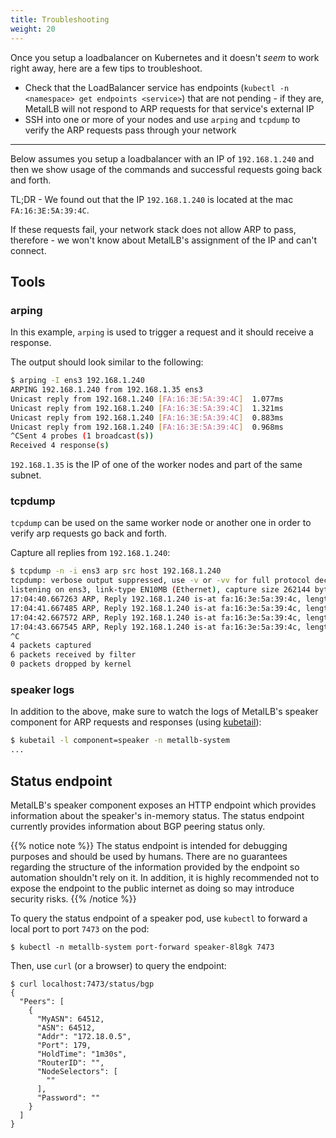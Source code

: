 ```yaml
---
title: Troubleshooting
weight: 20
---
```


Once you setup a loadbalancer on Kubernetes and it doesn't _seem_ to work right away, here are a few tips to troubleshoot.

- Check that the LoadBalancer service has endpoints (`kubectl -n <namespace> get endpoints <service>`) that are not pending - if they are, MetalLB will not respond to ARP requests for that service's external IP
- SSH into one or more of your nodes and use `arping` and `tcpdump` to verify the ARP requests pass through your network

---

Below assumes you setup a loadbalancer with an IP of `192.168.1.240` and then we show usage of the commands and successful
requests going back and forth.

TL;DR - We found out that the IP `192.168.1.240` is located at the mac `FA:16:3E:5A:39:4C`.

If these requests fail, your network stack does not allow ARP to pass, therefore - we won't know about MetalLB's
assignment of the IP and can't connect.

## Tools

### arping

In this example, `arping` is used to trigger a request and it should receive a response.

The output should look similar to the following:

```bash
$ arping -I ens3 192.168.1.240
ARPING 192.168.1.240 from 192.168.1.35 ens3
Unicast reply from 192.168.1.240 [FA:16:3E:5A:39:4C]  1.077ms
Unicast reply from 192.168.1.240 [FA:16:3E:5A:39:4C]  1.321ms
Unicast reply from 192.168.1.240 [FA:16:3E:5A:39:4C]  0.883ms
Unicast reply from 192.168.1.240 [FA:16:3E:5A:39:4C]  0.968ms
^CSent 4 probes (1 broadcast(s))
Received 4 response(s)
```

`192.168.1.35` is the IP of one of the worker nodes and part of the same subnet.

### tcpdump

`tcpdump` can be used on the same worker node or another one in order to verify arp requests go back and forth.

Capture all replies from `192.168.1.240`:

```bash
$ tcpdump -n -i ens3 arp src host 192.168.1.240
tcpdump: verbose output suppressed, use -v or -vv for full protocol decode
listening on ens3, link-type EN10MB (Ethernet), capture size 262144 bytes
17:04:40.667263 ARP, Reply 192.168.1.240 is-at fa:16:3e:5a:39:4c, length 46
17:04:41.667485 ARP, Reply 192.168.1.240 is-at fa:16:3e:5a:39:4c, length 46
17:04:42.667572 ARP, Reply 192.168.1.240 is-at fa:16:3e:5a:39:4c, length 46
17:04:43.667545 ARP, Reply 192.168.1.240 is-at fa:16:3e:5a:39:4c, length 46
^C
4 packets captured
6 packets received by filter
0 packets dropped by kernel
```

### speaker logs

In addition to the above, make sure to watch the logs of MetalLB's speaker component for ARP requests and responses (using [kubetail](https://github.com/johanhaleby/kubetail)):

```bash
$ kubetail -l component=speaker -n metallb-system
...
```

## Status endpoint

MetalLB's speaker component exposes an HTTP endpoint which provides information
about the speaker's in-memory status. The status endpoint currently provides
information about BGP peering status only.

{{% notice note %}}
The status endpoint is intended for debugging purposes and should be used by
humans. There are no guarantees regarding the structure of the information
provided by the endpoint so automation shouldn't rely on it. In addition, it is
highly recommended not to expose the endpoint to the public internet as doing
so may introduce security risks.
{{% /notice %}}

To query the status endpoint of a speaker pod, use `kubectl` to forward a local
port to port `7473` on the pod:

```
$ kubectl -n metallb-system port-forward speaker-8l8gk 7473
```

Then, use `curl` (or a browser) to query the endpoint:

```
$ curl localhost:7473/status/bgp
{
  "Peers": [
    {
      "MyASN": 64512,
      "ASN": 64512,
      "Addr": "172.18.0.5",
      "Port": 179,
      "HoldTime": "1m30s",
      "RouterID": "",
      "NodeSelectors": [
        ""
      ],
      "Password": ""
    }
  ]
}
```

